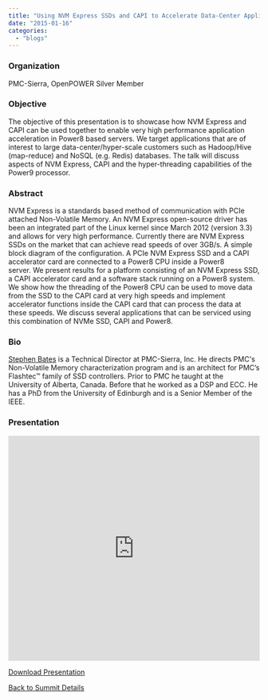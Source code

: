 ```yaml
---
title: "Using NVM Express SSDs and CAPI to Accelerate Data-Center Applications in OpenPOWER Systems"
date: "2015-01-16"
categories: 
  - "blogs"
---
```


### Organization

PMC-Sierra, OpenPOWER Silver Member

### Objective

The objective of this presentation is to showcase how NVM Express and CAPI can be used together to enable very high performance application acceleration in Power8 based servers. We target applications that are of interest to large data-center/hyper-scale customers such as Hadoop/Hive (map-reduce) and NoSQL (e.g. Redis) databases. The talk will discuss aspects of NVM Express, CAPI and the hyper-threading capabilities of the Power9 processor.

### Abstract

NVM Express is a standards based method of communication with PCIe attached Non-Volatile Memory. An NVM Express open-source driver has been an integrated part of the Linux kernel since March 2012 (version 3.3) and allows for very high performance. Currently there are NVM Express SSDs on the market that can achieve read speeds of over 3GB/s. A simple block diagram of the configuration. A PCIe NVM Express SSD and a CAPI accelerator card are connected to a Power8 CPU inside a Power8 server. We present results for a platform consisting of an NVM Express SSD, a CAPI accelerator card and a software stack running on a Power8 system. We show how the threading of the Power8 CPU can be used to move data from the SSD to the CAPI card at very high speeds and implement accelerator functions inside the CAPI card that can process the data at these speeds. We discuss several applications that can be serviced using this combination of NVMe SSD, CAPI and Power8.

### Bio

[Stephen Bates](https://www.linkedin.com/profile/view?id=9259869&authType=NAME_SEARCH&authToken=0WuR&locale=en_US&srchid=32272301421438709217&srchindex=1&srchtotal=638&trk=vsrp_people_res_name&trkInfo=VSRPsearchId%3A32272301421438709217%2CVSRPtargetId%3A9259869%2CVSRPcmpt%3Aprimary) is a Technical Director at PMC-Sierra, Inc. He directs PMC's Non-Volatile Memory characterization program and is an architect for PMC’s Flashtec™ family of SSD controllers. Prior to PMC he taught at the University of Alberta, Canada. Before that he worked as a DSP and ECC. He has a PhD from the University of Edinburgh and is a Senior Member of the IEEE.

### Presentation

<iframe src="https://openpowerfoundation.org/wp-content/uploads/2015/03/Bates-Stephen_OPFS2015_PMC-Sierra_031015_final.pdf" width="100%" height="450" frameborder="0"></iframe>

 [Download Presentation](https://openpowerfoundation.org/wp-content/uploads/2015/03/Bates-Stephen_OPFS2015_PMC-Sierra_031015_final.pdf)

[Back to Summit Details](javascript:history.back())
